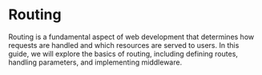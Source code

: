 # Routing

Routing is a fundamental aspect of web development that determines how requests are handled and which resources are served to users. In this guide, we will explore the basics of routing, including defining routes, handling parameters, and implementing middleware.
